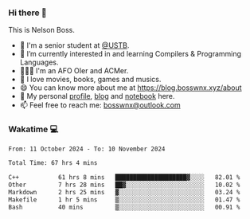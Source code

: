 ### Hi there 👋

<!--
**bosswnx/bosswnx** is a ✨ _special_ ✨ repository because its `README.md` (this file) appears on your GitHub profile.

Here are some ideas to get you started:

- 🔭 I’m currently working on ...
- 🌱 I’m currently learning ...
- 👯 I’m looking to collaborate on ...
- 🤔 I’m looking for help with ...
- 💬 Ask me about ...
- 📫 How to reach me: ...
- 😄 Pronouns: ...
- ⚡ Fun fact: ...
-->

This is Nelson Boss.

- 🏫 I'm a senior student at [@USTB](https://www.ustb.edu.cn/).
- 🌱 I’m currently interested in and learning Compilers & Programming Languages.
- 🧑🏻‍💻 I'm an AFO OIer and ACMer.
- 🥰 I love movies, books, games and musics.
- 😄 You can know more about me at https://blog.bosswnx.xyz/about
- 🔗 My personal [profile](https://bosswnx.xyz), [blog](https://blog.bosswnx.xyz) and [notebook](https://note.bosswnx.xyz) here.
- 📫 Feel free to reach me: bosswnx@outlook.com

### Wakatime 💻

<!--START_SECTION:waka-->

```txt
From: 11 October 2024 - To: 10 November 2024

Total Time: 67 hrs 4 mins

C++           61 hrs 8 mins   ████████████████████▓░░░░   82.01 %
Other         7 hrs 28 mins   ██▓░░░░░░░░░░░░░░░░░░░░░░   10.02 %
Markdown      2 hrs 25 mins   ▓░░░░░░░░░░░░░░░░░░░░░░░░   03.24 %
Makefile      1 hr 5 mins     ▒░░░░░░░░░░░░░░░░░░░░░░░░   01.47 %
Bash          40 mins         ▒░░░░░░░░░░░░░░░░░░░░░░░░   00.91 %
```

<!--END_SECTION:waka-->

